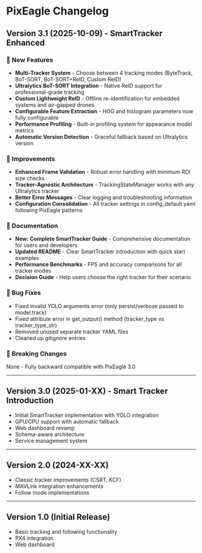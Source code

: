 # PixEagle Changelog

## Version 3.1 (2025-10-09) - SmartTracker Enhanced

### 🚀 New Features

- **Multi-Tracker System** - Choose between 4 tracking modes (ByteTrack, BoT-SORT, BoT-SORT+ReID, Custom ReID)
- **Ultralytics BoT-SORT Integration** - Native ReID support for professional-grade tracking
- **Custom Lightweight ReID** - Offline re-identification for embedded systems and air-gapped drones
- **Configurable Feature Extraction** - HOG and histogram parameters now fully configurable
- **Performance Profiling** - Built-in profiling system for appearance model metrics
- **Automatic Version Detection** - Graceful fallback based on Ultralytics version

### 🔧 Improvements

- **Enhanced Frame Validation** - Robust error handling with minimum ROI size checks
- **Tracker-Agnostic Architecture** - TrackingStateManager works with any Ultralytics tracker
- **Better Error Messages** - Clear logging and troubleshooting information
- **Configuration Consolidation** - All tracker settings in config_default.yaml following PixEagle patterns

### 📖 Documentation

- **New: Complete SmartTracker Guide** - Comprehensive documentation for users and developers
- **Updated README** - Clear SmartTracker introduction with quick start examples
- **Performance Benchmarks** - FPS and accuracy comparisons for all tracker modes
- **Decision Guide** - Help users choose the right tracker for their scenario

### 🐛 Bug Fixes

- Fixed invalid YOLO arguments error (only persist/verbose passed to model.track)
- Fixed attribute error in get_output() method (tracker_type vs tracker_type_str)
- Removed unused separate tracker YAML files
- Cleaned up gitignore entries

### 🔄 Breaking Changes

None - Fully backward compatible with PixEagle 3.0

---

## Version 3.0 (2025-01-XX) - Smart Tracker Introduction

- Initial SmartTracker implementation with YOLO integration
- GPU/CPU support with automatic fallback
- Web dashboard revamp
- Schema-aware architecture
- Service management system

---

## Version 2.0 (2024-XX-XX)

- Classic tracker improvements (CSRT, KCF)
- MAVLink integration enhancements
- Follow mode implementations

---

## Version 1.0 (Initial Release)

- Basic tracking and following functionality
- PX4 integration
- Web dashboard

